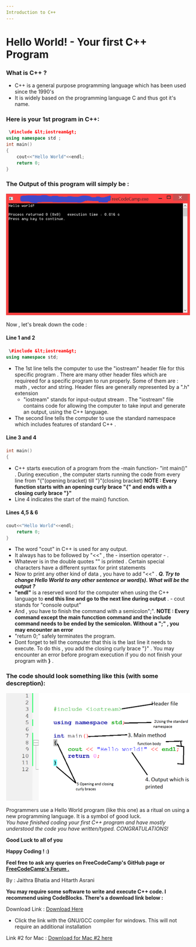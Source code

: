 ```yaml
---
Introduction to C++
---
```

# Hello World! - Your first C++ Program 

### What is C++ ?
* C++ is a general purpose programming language which has been used since the 1990's
* It is widely based on the programming language C and thus got it's name.

### Here is your 1st program in C++:

```C++
 \#include &lt;iostream&gt;
using namespace std ;
int main()
{
    cout<<"Hello World"<<endl;
    return 0;
}
```

### The Output of this program will simply be :
![Image of output](https://github.com/MrAsrani1312/Images/blob/master/snip1out.PNG)

Now , let's break down the code :
#### Line 1 and 2

```C++
 \#include &lt;iostream&gt;
using namespace std;
```

* The 1st line tells the computer to use the "iostream" header file for this specific program . There are many other header files which are requireed for a specific program to run properly. Some of them are : math , vector and string. Header files are generally represented by a ".h" extension     
  - "iostream" stands for input-output stream . The "iostream" file contains code for allowing the computer to take input and generate an output, using the C++ language.     
* The second line tells the computer to use the standard namespace which includes features of standard C++ . 

#### Line 3 and 4
```C++
int main()
{
```
* C++ starts execution of a program from the -main function- "int main()" . During execution , the computer starts running the code from every line from "{"(opening bracket) till "}"(closing bracket)
  **NOTE : Every function starts with an opening curly brace "{" and ends with a closing curly brace "}"**
* Line 4 indicates the start of the main() function. 

#### Lines 4,5 & 6
```C++
cout<<"Hello World"<<endl;
    return 0;
}
```
* The word "cout" in C++ is used for any output. 
* It always has to be followed by "<<" , the - insertion operator - . 
* Whatever is in the double quotes "" is printed . Certain special characters have a different syntax for print statements   
* Now to print any other kind of data , you have to  add "<<" .
***Q. Try to change Hello World to any other sentence or word(s). What will be the output ?***
* **"endl"** is a reserved word for the computer when using the C++ language to **end this line and go to the next line during output** .   - cout stands for "console output"
* And , you have to finish the command with a semicolon";".
**NOTE : Every command except the main funcction command and the include command needs to be ended by the semicolon. Without a ";" , you may encounter an error**
* "return 0;" safely terminates the program. 
* Dont forget to tell the computer that this is the last line it needs to execute. To do this , you add the closing curly brace "}" . You may encounter an error before program execution if you do not finish your program with **}** .

### The code should look something like this (with some descreption):

![Image of snippet ](https://github.com/MrAsrani1312/Images/blob/master/snip1.PNG)


Programmers use a Hello World program (like this one) as a ritual on using a new programming language. It is a symbol of good luck.  
_You have finished coding your first C++ program and have mostly understood the code you have written/typed. CONGRATULATIONS!_

 **Good Luck to all of you** 

 **Happy Coding ! :)**

 **Feel free to ask any queries on FreeCodeCamp's GitHub page or [FreeCodeCamp's Forum .](https://forum.freecodecamp.org/)**

By : Jaithra Bhatia and Hitarth Asrani

**You may require some software to write and execute C++ code. I recommend using CodeBlocks. There's a download link below :**

Download Link : [Download Here](http://www.codeblocks.org/downloads/26)

* Click the link with the GNU/GCC compiler for windows. This will not require an additional installation

Link #2 for Mac : [Download for Mac #2 here](https://developer.apple.com/xcode/)